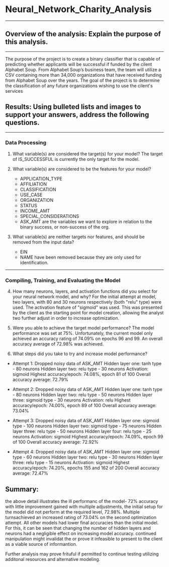 # Neural_Network_Charity_Analysis
______________________________________________________________________________
## Overview of the analysis: Explain the purpose of this analysis.
______________________________________________________________________________

The purpose of the project is to create a binary classifier that is capable of predicting whether applicants will be successful if funded by the cilent  Alphabet Soup. From Alphabet Soup’s business team, the team will utilize a CSV containing more than 34,000 organizations that have received funding from Alphabet Soup over the years. The goal of the project is to determine the classification of any future organizations wishing to use the cilent's services


## Results: Using bulleted lists and images to support your answers, address the following questions.
____________________________________________________________________________________________________________
  ### Data Processing 
1. What variable(s) are considered the target(s) for your model?
   The target of IS_SUCCESSFUL is currently the only target for the model.
2. What variable(s) are considered to be the features for your model?
    * APPLICATION_TYPE
    * AFFILIATION 
    * CLASSIFICATION 
    * USE_CASE 
    * ORGANIZATION
    * STATUS
    * INCOME_AMT
    * SPECIAL_CONSIDERATIONS
    * ASK_AMT 
  are the variables we want to explore in relation to the binary success, or non-success of the org.

3. What variable(s) are neither targets nor features, and should be removed from the input data?
   * EIN 
   * NAME 
  have been removed because they are only used for identification.
______________________________________________________________________________________________________
 ### Compiling, Training, and Evaluating the Model
 
4. How many neurons, layers, and activation functions did you select for your neural network model, and why? 
For the initial attempt at model, two layers, with 80 and 30 neurons respectively (both "relu" type) were used. The activation feature of "sigmoid" was used. This was presented by the client as the starting point for model creation, allowing the analyst two further adjust in order to increase optimization.
    

5. Were you able to achieve the target model performance? 
The model performance was set at 75%. Unfortunately, the current model only achieved an accuracy rating of 74.09% on epochs 96 and 99. An overall accuracy average of 72.98% was achieved.

6. What steps did you take to try and increase model performance?

* Attempt 1:
  Dropped noisy data of ASK_AMT
  Hidden layer one: tanh type - 80 neurons
  Hidden layer two: relu type - 30 neurons
  Activation: sigmoid
  Highest accuracy/epoch: 74.08%, epoch 81 of 100
  Overall accuracy average: 72.79%
   
* Attempt 2:
  Dropped noisy data of ASK_AMT
  Hidden layer one: tanh type - 80 neurons
  Hidden layer two: relu type - 50 neurons
  Hidden layer three: sigmoid type - 30 neurons
  Activation: relu
  Highest accuracy/epoch: 74.00%, epoch 89 of 100
  Overall accuracy average: 73.04%
   
* Attempt 3:
  Dropped noisy data of ASK_AMT
  Hidden layer one: sigmoid type - 100 neurons
  Hidden layer two: sigmoid type - 75 neurons
  Hidden layer three: relu type - 50 neurons
  Hidden layer four: relu type - 25 neurons
  Activation: sigmoid
  Highest accuracy/epoch: 74.09%, epoch 99 of 100
  Overall accuracy average: 72.92%
   

* Attempt 4:
  Dropped noisy data of ASK_AMT
  Hidden layer one: sigmoid type - 60 neurons
  Hidden layer two: relu type - 30 neurons
  Hidden layer three: relu type - 15 neurons
  Activation: sigmoid
  Highest accuracy/epoch: 74.20%, epochs 155 and 162 of 200
  Overall accuracy average: 72.47%
   

## Summary: 
the above detail illustrates the ill performanc of the model- 72% accuracy with little improvement gained with multiple adjustments, the initial setup for the model did not perform at the required level,  72.98%. Multiple turnsachieved an increased rating of 73.04% on the second optimization attempt. All other models had lower final accuracies than the initial model. For this, it can be seen that changing the number of hidden layers and neurons had a negligible effect on increasing model accuracy. continued manipulation might invalidat the or prove it infeasible to present to the client as a viable source of informantion.

Further analysis may prove frituful if permitted to continue testing utilizing additonal resources and alternative modeling.

